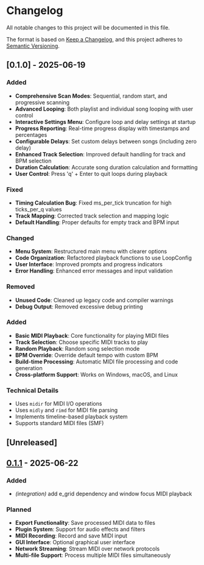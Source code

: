 # Changelog

All notable changes to this project will be documented in this file.

The format is based on [Keep a Changelog](https://keepachangelog.com/en/1.0.0/),
and this project adheres to [Semantic Versioning](https://semver.org/spec/v2.0.0.html).

## [0.1.0] - 2025-06-19

### Added
- **Comprehensive Scan Modes**: Sequential, random start, and progressive scanning
- **Advanced Looping**: Both playlist and individual song looping with user control
- **Interactive Settings Menu**: Configure loop and delay settings at startup
- **Progress Reporting**: Real-time progress display with timestamps and percentages
- **Configurable Delays**: Set custom delays between songs (including zero delay)
- **Enhanced Track Selection**: Improved default handling for track and BPM selection
- **Duration Calculation**: Accurate song duration calculation and formatting
- **User Control**: Press 'q' + Enter to quit loops during playback

### Fixed
- **Timing Calculation Bug**: Fixed ms_per_tick truncation for high ticks_per_q values
- **Track Mapping**: Corrected track selection and mapping logic
- **Default Handling**: Proper defaults for empty track and BPM input

### Changed
- **Menu System**: Restructured main menu with clearer options
- **Code Organization**: Refactored playback functions to use LoopConfig
- **User Interface**: Improved prompts and progress indicators
- **Error Handling**: Enhanced error messages and input validation

### Removed
- **Unused Code**: Cleaned up legacy code and compiler warnings
- **Debug Output**: Removed excessive debug printing

### Added
- **Basic MIDI Playback**: Core functionality for playing MIDI files
- **Track Selection**: Choose specific MIDI tracks to play
- **Random Playback**: Random song selection mode
- **BPM Override**: Override default tempo with custom BPM
- **Build-time Processing**: Automatic MIDI file processing and code generation
- **Cross-platform Support**: Works on Windows, macOS, and Linux

### Technical Details
- Uses `midir` for MIDI I/O operations
- Uses `midly` and `rimd` for MIDI file parsing
- Implements timeline-based playback system
- Supports standard MIDI files (SMF)

## [Unreleased]

## [0.1.1](https://github.com/davehorner/e_midi/compare/v0.1.0...v0.1.1) - 2025-06-22

### Added

- *(integration)* add e_grid dependency and window focus MIDI playback

### Planned
- **Export Functionality**: Save processed MIDI data to files
- **Plugin System**: Support for audio effects and filters
- **MIDI Recording**: Record and save MIDI input
- **GUI Interface**: Optional graphical user interface
- **Network Streaming**: Stream MIDI over network protocols
- **Multi-file Support**: Process multiple MIDI files simultaneously
